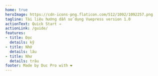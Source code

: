 ```yaml
---
home: true
heroImage: https://cdn-icons-png.flaticon.com/512/1092/1092257.png
tagline: Tài liệu hướng dẫn sử dụng Vuepress version 1.0
actionText: Quick Start →
actionLink: /guide/
features:
- title: Đọc
  details: kỹ
- title: Nhớ
  details: lâu
- title: Như
  details: trâu
footer: Made by Duc Pro with ❤️
---
```

